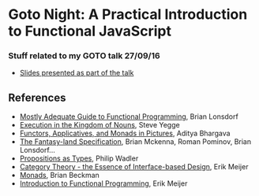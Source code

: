 # Goto Night: A Practical Introduction to Functional JavaScript
### Stuff related to my GOTO talk 27/09/16
* [Slides presented as part of the talk](https://prezi.com/yi7x0ytfxorn/a-practical-introduction-to-functional-javascript/)

## References
- [Mostly Adequate Guide to Functional Programming](https://www.gitbook.com/book/drboolean/mostly-adequate-guide), Brian Lonsdorf
- [Execution in the Kingdom of Nouns](http://steve-yegge.blogspot.dk/2006/03/execution-in-kingdom-of-nouns.html), Steve Yegge
- [Functors, Applicatives, and Monads in Pictures](http://adit.io/posts/2013-04-17-functors,_applicatives,_and_monads_in_pictures.html), Aditya Bhargava
- [The Fantasy-land Specification](https://github.com/fantasyland/fantasy-land), Brian Mckenna, Roman Pominov, Brian Lonsdorf...
- [Propositions as Types](https://www.youtube.com/watch?v=IOiZatlZtGU), Philip Wadler
- [Category Theory - the Essence of Interface-based Design](https://www.youtube.com/watch?v=JMP6gI5mLHc), Erik Meijer
- [Monads](https://www.youtube.com/watch?v=ZhuHCtR3xq8), Brian Beckman
- [Introduction to Functional Programming](https://www.youtube.com/watch?v=z0N1aZ6SnBk), Erik Meijer
